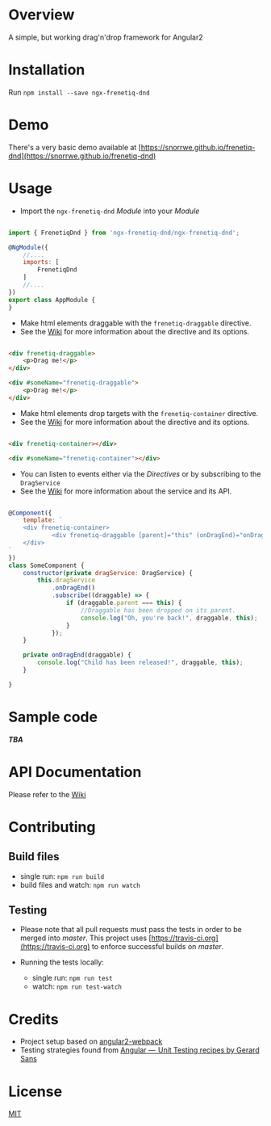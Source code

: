 # Overview
A simple, but working drag'n'drop framework for Angular2

# Installation
Run `npm install --save ngx-frenetiq-dnd`

# Demo
There's a very basic demo available at [https://snorrwe.github.io/frenetiq-dnd](https://snorrwe.github.io/frenetiq-dnd)

# Usage

* Import the `ngx-frenetiq-dnd` *Module* into your *Module*

```js

import { FrenetiqDnd } from 'ngx-frenetiq-dnd/ngx-frenetiq-dnd';

@NgModule({
	//....
    imports: [
        FrenetiqDnd
    ]
    //....
})
export class AppModule {
}

```

* Make html elements draggable with the `frenetiq-draggable` directive.
* See the [Wiki](https://github.com/snorrwe/Frenetiq-Dnd/wiki/FrenetiqDraggable) for more information about the directive and its options.

```html

<div frenetiq-draggable>
	<p>Drag me!</p>
</div>

<div #someName="frenetiq-draggable">
	<p>Drag me!</p>
</div>

```

* Make html elements drop targets with the `frenetiq-container` directive.
* See the [Wiki](https://github.com/snorrwe/Frenetiq-Dnd/wiki/FrenetiqContainer) for more information about the directive and its options.

```html

<div frenetiq-container></div>

<div #someName="frenetiq-container"></div>

```

* You can listen to events either via the *Directives* or by subscribing to the `DragService`
* See the [Wiki](https://github.com/snorrwe/Frenetiq-Dnd/wiki/DragService) for more information about the service and its API.

```js

@Component({
	template: `
	<div frenetiq-container>
			<div frenetiq-draggable [parent]="this" (onDragEnd)="onDragEnd($event)">Drag me!</div>
	</div>
`
})
class SomeComponent {
	constructor(private dragService: DragService) {
		this.dragService
		    .onDragEnd()
		    .subscribe((draggable) => {
		        if (draggable.parent === this) {
		            //Draggable has been dropped on its parent.
		            console.log("Oh, you're back!", draggable, this);
		        }
		    });
	}

	private onDragEnd(draggable) {
		console.log("Child has been released!", draggable, this);
	}

}

```

# Sample code

**_TBA_**

# API Documentation

Please refer to the [Wiki](https://github.com/snorrwe/Frenetiq-Dnd/wiki/)

# Contributing
## Build files

* single run: `npm run build`
* build files and watch: `npm run watch`

## Testing
* Please note that all pull requests must pass the tests in order to be merged into _master_. 
This project uses [https://travis-ci.org](https://travis-ci.org) to enforce successful builds on _master_.

* Running the tests locally:
	* single run: `npm run test`
	* watch: `npm run test-watch`

# Credits

* Project setup based on [angular2-webpack](https://github.com/preboot/angular2-webpack)
* Testing strategies found from [Angular —  Unit Testing recipes by Gerard Sans](https://medium.com/google-developer-experts/angular-2-unit-testing-with-jasmine-defe20421584)

# License

[MIT](/LICENSE)
